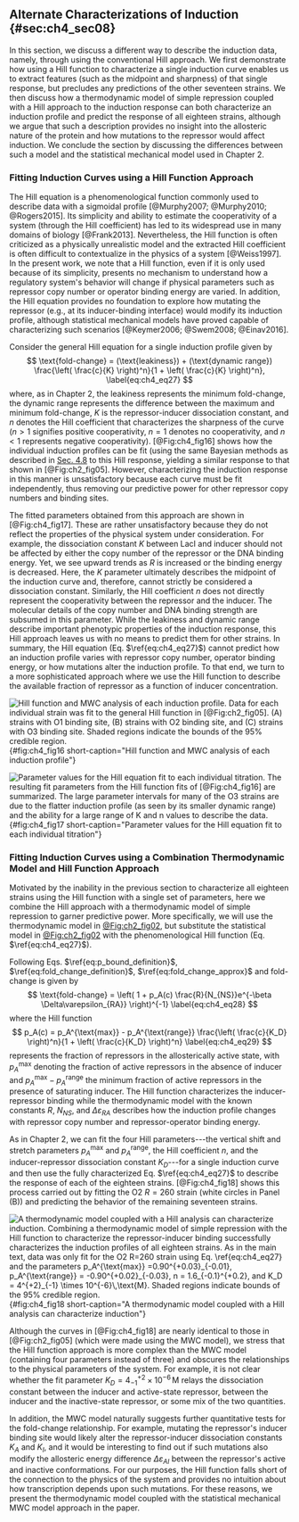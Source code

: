 ## Alternate Characterizations of Induction {#sec:ch4_sec08}

In this section, we discuss a different way to describe the induction data,
namely, through using the conventional Hill approach. We first demonstrate how
using a Hill function to characterize a single induction curve enables us to
extract features (such as the midpoint and sharpness) of that single response,
but precludes any predictions of the other seventeen strains. We then discuss
how a thermodynamic model of simple repression coupled with a Hill approach to
the induction response can both characterize an induction profile and predict
the response of all eighteen strains, although we argue that such a description
provides no insight into the allosteric nature of the protein and how mutations
to the repressor would affect induction. We conclude the section by discussing
the differences between such a model and the statistical mechanical model used
in Chapter 2.

### Fitting Induction Curves using a Hill Function Approach

The Hill equation is a phenomenological function commonly used to describe data
with a sigmoidal profile [@Murphy2007; @Murphy2010; @Rogers2015]. Its simplicity
and ability to estimate the cooperativity of a system (through the Hill
coefficient) has led to its widespread use in many domains of biology
[@Frank2013]. Nevertheless, the Hill function is often criticized as a
physically unrealistic model and the extracted Hill coefficient is often
difficult to contextualize in the physics of a system [@Weiss1997]. In the
present work, we note that a Hill function, even if it is only used because of
its simplicity, presents no mechanism to understand how a regulatory system's
behavior will change if physical parameters such as repressor copy number or
operator binding energy are varied. In addition, the Hill equation provides no
foundation to explore how mutating the repressor (e.g., at its inducer-binding
interface) would modify its induction profile, although statistical mechanical
models have proved capable of characterizing such scenarios [@Keymer2006;
@Swem2008; @Einav2016].

Consider the general Hill equation for a single induction profile given
by 
$$
\text{fold-change} = (\text{leakiness}) + (\text{dynamic range}) 
\frac{\left( \frac{c}{K} \right)^n}{1 + \left( \frac{c}{K} \right)^n},
\label{eq:ch4_eq27}
$$
where, as in Chapter 2, the leakiness represents the minimum fold-change, the
dynamic range represents the difference between the maximum and minimum
fold-change, $K$ is the repressor-inducer dissociation constant, and $n$ denotes
the Hill coefficient that characterizes the sharpness of the curve ($n > 1$
signifies positive cooperativity, $n = 1$ denotes no cooperativity, and $n < 1$
represents negative cooperativity). [@Fig:ch4_fig16] shows how the individual
induction profiles can be fit (using the same Bayesian methods as described in
[Sec. 4.8](#sec:ch4_sec09) to this Hill response, yielding a similar response to
that shown in [@Fig:ch2_fig05]. However, characterizing the induction response
in this manner is unsatisfactory because each curve must be fit independently,
thus removing our predictive power for other repressor copy numbers and binding
sites.

The fitted parameters obtained from this approach are shown in [@Fig:ch4_fig17].
These are rather unsatisfactory because they do not reflect the properties of
the physical system under consideration. For example, the dissociation constant
$K$ between LacI and inducer should not be affected by either the copy number of
the repressor or the DNA binding energy. Yet, we see upward trends as $R$ is
increased or the binding energy is decreased. Here, the $K$ parameter ultimately
describes the midpoint of the induction curve and, therefore, cannot strictly be
considered a dissociation constant. Similarly, the Hill coefficient $n$ does not
directly represent the cooperativity between the repressor and the inducer. The
molecular details of the copy number and DNA binding strength are subsumed in
this parameter. While the leakiness and dynamic range describe important
phenotypic properties of the induction response, this Hill approach leaves us
with no means to predict them for other strains. In summary, the Hill equation
(Eq. $\ref{eq:ch4_eq27}$) cannot predict how an induction profile varies with
repressor copy number, operator binding energy, or how mutations alter the
induction profile. To that end, we turn to a more sophisticated approach where
we use the Hill function to describe the available fraction of repressor as a
function of inducer concentration.

![**Hill function and MWC analysis of each induction profile.** Data for each
individual strain was fit to the general Hill function in [@Fig:ch2_fig05]. (A)
strains with O1 binding site, (B) strains with O2 binding site, and (C) strains
with O3 binding site. Shaded regions indicate the bounds of the 95\% credible
region.](ch4_fig16){#fig:ch4_fig16 short-caption="Hill function and MWC analysis
of each induction profile"}

![**Parameter values for the Hill equation fit to each individual titration.**
The resulting fit parameters from the Hill function fits of [@Fig:ch4_fig16] are
summarized. The large parameter intervals for many of the O3 strains are due to
the flatter induction profile (as seen by its smaller dynamic range) and the
ability for a large range of $K$ and $n$ values to describe the
data.](ch4_fig17){#fig:ch4_fig17 short-caption="Parameter values for the Hill
equation fit to each individual titration"}

### Fitting Induction Curves using a Combination Thermodynamic Model and Hill Function Approach

Motivated by the inability in the previous section to characterize all eighteen
strains using the Hill function with a single set of parameters, here we combine
the Hill approach with a thermodynamic model of simple repression to garner
predictive power. More specifically, we will use the thermodynamic model in
[@Fig:ch2_fig02](A), but substitute the statistical model in [@Fig:ch2_fig02](B)
with the phenomenological Hill function (Eq. $\ref{eq:ch4_eq27}$).

Following Eqs. $\ref{eq:p_bound_definition}$, $\ref{eq:fold_change_definition}$,
$\ref{eq:fold_change_approx}$ and fold-change is given by
$$
\text{fold-change} = \left( 1 + p_A(c) \frac{R}{N_{NS}}e^{-\beta
\Delta\varepsilon_{RA}} \right)^{-1}
\label{eq:ch4_eq28}
$$
where the Hill function
$$
p_A(c) = p_A^{\text{max}} - p_A^{\text{range}}
\frac{\left( \frac{c}{K_D} \right)^n}{1 + \left( \frac{c}{K_D} \right)^n}
\label{eq:ch4_eq29}
$$
represents the fraction of repressors in the allosterically active state, with
$p_A^{\text{max}}$ denoting the fraction of active repressors in the absence of
inducer and $p_A^{\text{max}} - p_A^{\text{range}}$ the minimum fraction of
active repressors in the presence of saturating inducer. The Hill function
characterizes the inducer-repressor binding while the thermodynamic model with
the known constants $R$, $N_{NS}$, and $\Delta\varepsilon_{RA}$ describes how
the induction profile changes with repressor copy number and repressor-operator
binding energy.

As in Chapter 2, we can fit the four Hill parameters---the vertical shift and
stretch parameters $p_A^{\text{max}}$ and $p_A^{\text{range}}$, the Hill
coefficient $n$, and the inducer-repressor dissociation constant $K_D$---for a
single induction curve and then use the fully characterized Eq.
$\ref{eq:ch4_eq27}$ to describe the response of each of the eighteen strains.
[@Fig:ch4_fig18] shows this process carried out by fitting the O2 $R=260$ strain
(white circles in Panel (B)) and predicting the behavior of the remaining
seventeen strains.

![**A thermodynamic model coupled with a Hill analysis can characterize
induction.** Combining a thermodynamic model of simple repression with the Hill
function to characterize the repressor-inducer binding successfully
characterizes the induction profiles of all eighteen strains. As in the main
text, data was only fit for the O2 $R=260$ strain using Eq. $\ref{eq:ch4_eq27}$
and the parameters $p_A^{\text{max}} =0.90^{+0.03}_{-0.01}$, $p_A^{\text{range}}
= -0.90^{+0.02}_{-0.03}$, $n = 1.6_{-0.1}^{+0.2}$, and $K_D = 4^{+2}_{-1} \times
10^{-6}\,\text{M}$. Shaded regions indicate bounds of the 95% credible
region.](ch4_fig18){#fig:ch4_fig18 short-caption="A thermodynamic model coupled
with a Hill analysis can characterize induction"}

Although the curves in [@Fig:ch4_fig18] are nearly identical to those in
[@Fig:ch2_fig05] (which were made using the MWC model), we stress that the Hill
function approach is more complex than the MWC model (containing four parameters
instead of three) and obscures the relationships to the physical parameters of
the system. For example, it is not clear whether the fit parameter $K_D =
4^{+2}_{-1} \times 10^{-6}\,\text{M}$ relays the dissociation constant between
the inducer and active-state repressor, between the inducer and the
inactive-state repressor, or some mix of the two quantities.

In addition, the MWC model naturally suggests further quantitative tests for the
fold-change relationship. For example, mutating the repressor's inducer binding
site would likely alter the repressor-inducer dissociation constants $K_A$ and
$K_I$, and it would be interesting to find out if such mutations also modify the
allosteric energy difference $\Delta\varepsilon_{AI}$ between the repressor's
active and inactive conformations. For our purposes, the Hill function falls
short of the connection to the physics of the system and provides no intuition
about how transcription depends upon such mutations. For these reasons, we
present the thermodynamic model coupled with the statistical mechanical MWC
model approach in the paper.
